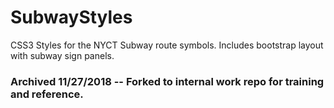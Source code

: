 # SubwayStyles
CSS3 Styles for the NYCT Subway route symbols.  Includes bootstrap layout with subway sign panels.

### Archived 11/27/2018 -- Forked to internal work repo for training and reference.
